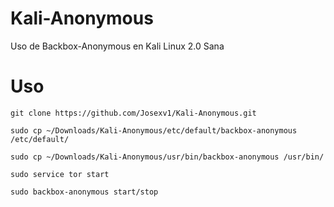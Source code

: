 # Kali-Anonymous
Uso de Backbox-Anonymous en Kali Linux 2.0 Sana

# Uso

`git clone https://github.com/Josexv1/Kali-Anonymous.git`

`sudo cp ~/Downloads/Kali-Anonymous/etc/default/backbox-anonymous /etc/default/`

`sudo cp ~/Downloads/Kali-Anonymous/usr/bin/backbox-anonymous /usr/bin/`

`sudo service tor start`

`sudo backbox-anonymous start/stop`

